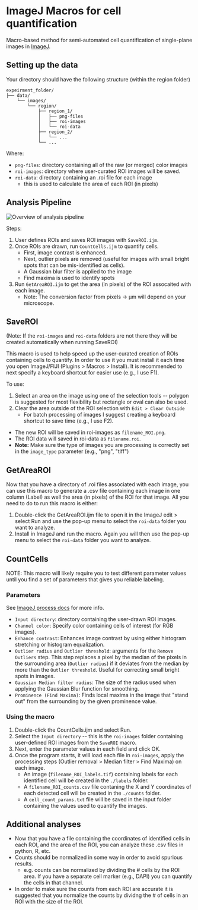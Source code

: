 # ImageJ Macros for cell quantification

Macro-based method for semi-automated cell quantification of single-plane images in [ImageJ](https://imagej.net/).

## Setting up the data

Your directory should have the following structure (within the region folder)

```ascii
expeirment_folder/
├── data/
    └── images/
        └── region/
            ├── region_1/
            │   ├── png-files
            │   ├── roi-images
            │   └── roi-data
            ├── region_2/
            │   └── ...
            └── ...
```

Where:

- `png-files`: directory containing all of the raw (or merged) color images
- `roi-images`: directory where user-curated ROI images will be saved.
- `roi-data`: directory containing an .roi file for each image
  - this is used to calculate the area of each ROI (in pixels)

## Analysis Pipeline

<img src="docs/cell_count_schematic.png" title="Overview of analysis pipeline">

Steps:

1. User defines ROIs and saves ROI images with `SaveROI.ijm`.
2. Once ROIs are drawn, run `CountCells.ijm` to quantify cells.
   - First, image contrast is enhanced.
   - Next, outlier pixels are removed (useful for images with small bright spots that can be mis-identified as cells).
   - A Gaussian blur filter is applied to the image
   - Find maxima is used to identify spots
3. Run `GetAreaROI.ijm` to get the area (in pixels) of the ROI assocaited with each image.
   - Note: The conversion factor from pixels -> µm will depend on your microscope.

## SaveROI

(Note: If the `roi-images` and `roi-data` folders are not there they will be created automatically when running SaveROI)

This macro is used to help speed up the user-curated creation of ROIs containing cells to quantify. In order to use it you must install it each time you open ImageJ/FIJI (Plugins > Macros > Install). It is recommended to next specify a keyboard shortcut for easier use (e.g., I use F1).

To use:

1. Select an area on the image using one of the selection tools -- polygon is suggested for most flexibility but rectangle or oval can also be used.
2. Clear the area outside of the ROI selection with  `Edit > Clear Outside`
   - For batch processing of images I suggest creating a keyboard shortcut to save time (e.g., I use F2).

- The new ROI will be saved in roi-images as `filename_ROI.png`.
- The ROI data will saved in roi-data as `filename.roi`.
- **Note:** Make sure the type of images you are processing is correctly set in the `image_type` parameter (e.g., "png", "tiff")

## GetAreaROI

Now that you have a directory of .roi files associated with each image, you can use this macro to generate a .csv file containing each image in one column (Label) as well the area (in pixels) of the ROI for that image. All you need to do to run this macro is either:

1. Double-click the GetAreaROI.ijm file to open it in the ImageJ edit > select Run and use the pop-up menu to select the `roi-data` folder you want to analyze.
2. Install in ImageJ and run the macro. Again you will then use the pop-up menu to select the `roi-data` folder you want to analyze.

## CountCells

NOTE: This macro will likely require you to test different parameter values until you find a set of parameters that gives you reliable labeling.

### Parameters

See [ImageJ process docs](https://imagej.nih.gov/ij/docs/menus/process.html) for more info.

- `Input directory`: directory containing the user-drawn ROI images.
- `Channel color`: Specify color containing cells of interest (for RGB images).
- `Enhance contrast`: Enhances image contrast by using either histogram stretching or histogram equalization.
- `Outlier radius` and `Outlier threshold`: arguments for the `Remove Outliers` step. This step replaces a pixel by the median of the pixels in the surrounding area (`Outlier radius`) if it deviates from the median by more than the `Outlier threshold`. Useful for correcting small bright spots in images.
- `Gaussian Median filter radius`: The size of the radius used when applying the Gaussian Blur function for smoothing.
- `Prominence (Find Maxima)`: Finds local maxima in the image that "stand out" from the surrounding by the given prominence value.

### Using the macro

1. Double-click the CountCells.ijm and select Run.
2. Select the `Input directory` -- this is the `roi-images` folder containing user-defined ROI images from the `SaveROI` macro.
3. Next, enter the parameter values in each field and click OK.
4. Once the program starts, it will load each file in `roi-images`, apply the processing steps (Outlier removal > Median filter > Find Maxima) on each image.
   - An image (`filename_ROI_labels.tif`) containing labels for each identified cell will be created in the `./labels` folder.
   - A `filename_ROI_counts.csv` file contaning the X and Y coordinates of each detected cell will be created in the `./counts` folder.
   - A `cell_count_params.txt` file will be saved in the input folder containing the values used to quantify the images.

## Additional analyses

- Now that you have a file containing the coordinates of identified cells in each ROI, and the area of the ROI, you can analyze these .csv files in python, R, etc.
- Counts should be normalized in some way in order to avoid spurious results.
  - e.g. counts can be normalized by dividing the # cells by the ROI area. If you have a separate cell marker (e.g., DAPI) you can quantify the cells in that channel.
- In order to make sure the counts from each ROI are accurate it is suggested that you normalize the counts by dividng the # of cells in an ROI with the size of the ROI.
